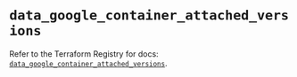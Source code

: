 # `data_google_container_attached_versions`

Refer to the Terraform Registry for docs: [`data_google_container_attached_versions`](https://registry.terraform.io/providers/hashicorp/google/6.34.0/docs/data-sources/container_attached_versions).

